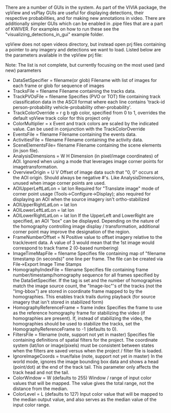 There are a number of GUIs in the system. As part of the VIVIA package, the vpView and vsPlay
GUIs are useful for displaying detections, their respective probabilities, and for making
new annotations in video. There are additionally simpler GUIs which can be enabled in .pipe
files that are a part of KWIVER. For examples on how to run these see the "visualizing_detections_in_gui"
example folder.

vpView does not open videos directory, but instead open prj files containing a pointer
to any imagery and detections we want to load. Listed below are the parameters available in
the vpView prj file:

Note: The list is not complete, but currently focusing on the most used (and new) parameters

* DataSetSpecifier = filename(or glob)
  Filename with list of images for each frame or glob for sequence of images
* TracksFile = filename
  Filename containing the tracks data.
* TrackPVOsFile = filename
  Specifies (PVO or TOT) file  containing track classification data in the ASCII format
  where each line contains 'track-id person-probability vehicle-probability other-probability'.
* TrackColorOverride = r g b
  rgb color, specified from 0 to 1, overrides the default vpView track color for this
  project only
* ColorMultiplier = x
  Event and track colors are scaled by the indicated value.  Can be used in conjunction
  with the TrackColorOverride
* EventsFile = filename
  Filename containing the events data.
* ActivitiesFile = filename
  Filename containing the activity data.
* SceneElementsFile= filename
  Filename containing the scene elements (in json file).
* AnalysisDimensions = W H
  Dimension (in pixel/image coordinates) of AOI.  Ignored when using a mode that leverages
  image corner points for imagetransformation.
* OverviewOrigin = U V
  Offset of image data such that "0, 0" occurs at the AOI origin. Should always be negative
  #'s.  Like AnalysisDimensions, unused when image corner points are used.
* AOIUpperLeftLatLon = lat lon
  Required for "Translate image" mode of corner point usage (Tools->Configure->Display);
  also required for displaying an AOI when the source imagery isn't ortho-stabilized
* AOIUpperRightLatLon = lat lon
* AOILowerLeftLatLon = lat lon
* AOILowerRightLatLon = lat lon
  If the UpperLeft and LowerRight are specified, an AOI "box" can be displayed.  Depending
  on the nature of the homography controlling image display / transformation, additional
  corner point may improve the designation of the region.
* FrameNumberOffset = N
  Positive value to offset imagery relative to the track/event data.  A value of 3 would
  mean that the 1st image would correspond to track frame 2 (0-based numbering)
* ImageTimeMapFile = filename
  Specifies file containing map of 
   "filename <space> timestamp (in seconds)"
  one line per frame.  The file can be created via File->Export Image Time Stamps
* HomographyIndexFile = filename
  Specifies file containing frame number/timestamp/homography sequence for all frames
  specified by the DataSetSpecifier.  If the tag is set and the number of homographies
  match the image source count, the "Image-loc"'s of the tracks (not the "Img-bbox") are
  stored in coordinate frame mapped to by the homographies.  This enables track trails
  during playback (for source imagery that isn't stored in stabilized form)
* HomographyReferenceFrame = frame index
  Specifies the frame to use as the reference homography frame for stabilizing the video
  (if homographies are present). If, instead of stabilizing the video, the homographies should
  be used to stabilize the tracks, set the HomographyReferenceFrame to -1 (defaults to 0).
* FiltersFile = filename  (note, support not yet in master)
  Specifies file containing definitions of spatial filters for the project. The coordinate
  system (lat/lon or image/pixels) must be consistent between states when the filters are
  saved versus when the project / filter file is loaded.
* IgnoreImageCoords = true/false (note, support not yet in master)
  In the world mode, ignores the image bounding box data and shows a head (point/dot) at the end
  of the track tail. This parameter only affects the track head and not the tail.
* ColorWindow = W (defaults to 255)
  Window / range of input color values that will be mapped. The value gives the total range,
  not the distance from the median.
* ColorLevel = L (defaults to 127)
  Input color value that will be mapped to the median output value, and also serves as the
  median value of the input color range.